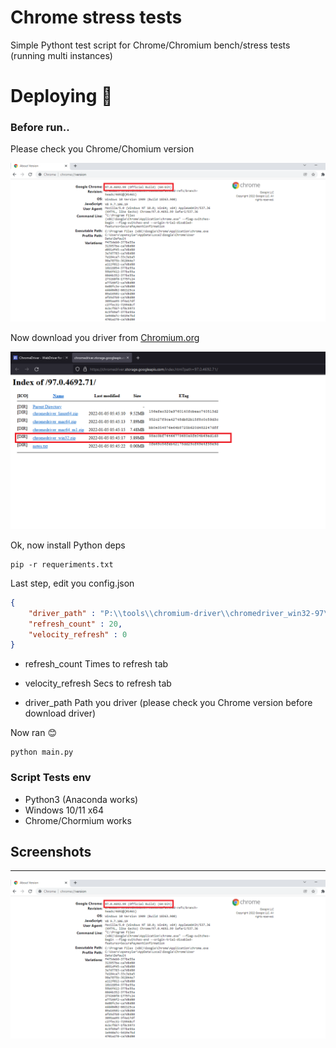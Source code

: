 # Chrome stress tests
Simple Pythont test script for Chrome/Chromium bench/stress tests (running  multi instances)



# Deploying :rocket:


### Before run..

Please check you Chrome/Chomium version

![Screenshot version](https://github.com/oPensyLar/chrome-tests/raw/master/images/chrome-version.png)


Now download you driver from [Chromium.org](https://chromedriver.chromium.org/downloads)

![Screenshot download](https://github.com/oPensyLar/chrome-tests/raw/master/images/download-chrome-driver.png)


Ok, now install Python deps

```
pip -r requeriments.txt
```


Last step, edit you config.json
```json
{
	"driver_path" : "P:\\tools\\chromium-driver\\chromedriver_win32-97\\chromedriver.exe",
	"refresh_count" : 20,
	"velocity_refresh" : 0
}
```

* refresh_count
Times to refresh tab

* velocity_refresh
Secs to refresh tab

* driver_path
Path you driver (please check you Chrome version before download driver)


Now ran :blush:

```
python main.py
```



### Script Tests env

*  Python3 (Anaconda works)
*  Windows 10/11 x64
*  Chrome/Chormium works



## Screenshots
---

![Screenshot index](https://github.com/oPensyLar/chrome-tests/raw/master/images/chrome-version.png)
